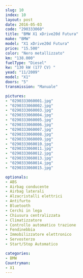 ```yaml
---
slug: 10
index: 10
layout: post
date: 2016-05-03
code: "290333060"
title: "BMW X1 xDrive20d Futura"
make: "BMW"
model: "X1 xDrive20d Futura"
price: "15.500"
color: "Nero metallizzato"
km: "138.000"
fuelType: "Diesel"
kw: "130 kW (177 CV) "
yead: "11/2009"
model: "X1"
doors: "5"
transmission: "Manuale"

pictures:
- "0290333060001.jpg"
- "0290333060002.jpg"
- "0290333060003.jpg"
- "0290333060004.jpg"
- "0290333060005.jpg"
- "0290333060006.jpg"
- "0290333060007.jpg"
- "0290333060008.jpg"
- "0290333060009.jpg"
- "0290333060010.jpg"
- "0290333060011.jpg"
- "0290333060012.jpg"
- "0290333060013.jpg"
- "0290333060014.jpg"
- "0290333060015.jpg"

optionals:
- ABS
- Airbag conducente
- Airbag laterali
- Alzacristalli elettrici
- Antifurto
- Bluetooth
- Cerchi in lega
- Chiusura centralizzata
- Climatizzatore
- Controllo automatico trazione
- Fendinebbia
- Immobilizzatore elettronico
- Servosterzo
- Start/Stop Automatico

categories:
- BMW
Countryman:
- X1
---
```

